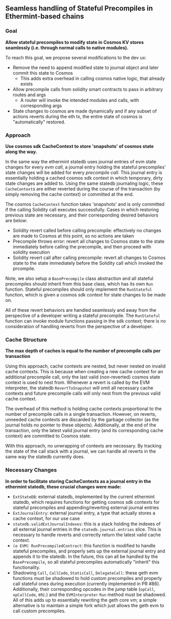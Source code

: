 ## Seamless handling of Stateful Precompiles in Ethermint-based chains

### Goal

**Allow stateful precompiles to modify state in Cosmos KV stores seamlessly (i.e. through normal calls to native modules).**

To reach this goal, we propose several modifications to the dev ux:

- Remove the need to append modified state to journal object and later commit this state to Cosmos
  - This adds extra overhead in calling cosmos native logic, that already exists
- Allow precompile calls from solidity smart contracts to pass in arbitrary routes and args
  - A router will invoke the intended modules and calls, with corresponding args
- State changes to cosmos are made dynamically and if any subset of actions reverts during the eth
  tx, the entire state of cosmos is "automatically" restored.

### Approach

**Use cosmos sdk CacheContext to store 'snapshots' of cosmos state along the way.**

In the same way the ethermint statedb uses journal entries of evm state changes for every _evm call_, a journal entry holding the stateful precompiles' state changes will be added for every _precompile call_. This journal entry is essentially holding a cached cosmos sdk context in which temporary, dirty state changes are added to. Using the same statedb journaling logic, these `CacheContext`s are either reverted during the course of the transaction (by simply removing the cache context) or committed at the end. 

The cosmos `CacheContext` function takes 'snapshots' and is only committed if the calling Solidity call executes successfully. Cases in which restoring previous state are necessary, and their corresponding desired behaviors are below:

- Solidity revert called before calling precompile: effectively no changes are made to Cosmos at
  this point, so no actions are taken
- Precompile throws error: revert all changes to Cosmos state to the state immediately before
  calling the precompile, and then proceed with solidity execution
- Solidity revert call after calling precompile: revert all changes to Cosmos state to the state
  immediately before the Solidity call which invoked the prcompile.

Note, we also setup a `BasePrecompile` class abstraction and all stateful precompiles
should inherit from this base class, which has its own `Run` function. Stateful precompiles should only implement the `RunStateful` function, which is given a cosmos sdk context for state changes to be made on.

All of these revert behaviors are handled seamlessly and away from the perspective of a developer writing a stateful precompile. The `RunStateful` function can invoke module functions passing in the sdk context; there is no consideration of handling reverts from the perspective of a developer. 

### Cache Structure

**The max depth of caches is equal to the number of precompile calls per transaction**

Using this approach, cache contexts are nested, but never nested on invalid cache contexts. This is because when creating a new cache context for an additional precompile call, only the last valid (non-reverted) cosmos state context is used to nest from. Whenever a revert is called by the EVM interpreter, the statedb `RevertToSnapshot` will omit all necessary cache contexts and future precompile calls will only nest from the previous valid cache context. 

The overhead of this method is holding cache contexts proportional to the number of precompile calls in a single transaction. However, on reverts, unneeded cache contexts are discarded by the garbage collector (as the journal holds no pointer to these objects). Additionally, at the end of the transaction, only the latest valid journal entry (and its corresponding cache context) are committed to Cosmos state. 

With this approach, no unwrapping of contexts are necessary. By tracking the state of the call stack with a journal, we can handle all reverts in the same way the statedb currently does. 

### Necessary Changes

**In order to facilitate storing CacheContexts as a journal entry in the ethermint statedb, these crucial changes were made:**

- `ExtStateDB`: external statedb, implemented by the current ethermint statedb, which requires functions for getting cosmos sdk contexts for stateful precompiles and appending/reverting external journal entries
- `ExtJournalEntry`: external journal entry, a type that actually stores a cache context, for our use case
- `statedb.validExtJournalIndexes`: this is a stack holding the indexes of all external journal entries in the `statedb.journal.entries` slice. This is necessary to handle reverts and correctly return the latest valid cache context.
- `(e EVM) RunPrecompiledContract`: this function is modified to handle stateful precompiles, and properly sets up the external journal entry and appends it to the statedb. In the future, this can all be handled by the `BasePrecompile`, so all stateful precompiles automatically "inherit" this functionality. 
- Shadowing `Call`, `CallCode`, `StaticCall`, `DelegateCall`: these geth evm functions must be shadowed to hold custom precompiles and properly call stateful ones during execution (currently implemented in PR #86). Additionally, their corresponding opcodes in the jump table (`opCall`, `opCallCode`, etc.) and the `EVMInterpreter` `Run` method must be shadowed. All of this adds up to essentially rewriting the geth core vm; a simple alternative is to maintain a simple fork which just allows the geth evm to call custom precompiles.